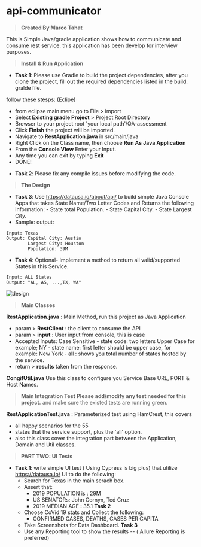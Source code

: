 # api-communicator

> **Created By Marco Tahat**

This is Simple Java/gradle application shows how to communicate and consume rest service.
this application has been develop for interview purposes.

>**Install & Run Application**
* **Task 1**: Please use Gradle to build the project dependencies, after you clone the project, fill out the required dependencies listed in the build. gralde file.

follow these stesps: (Eclipe)
 - from eclipse main menu go to File > import
 - Select **Existing gradle Project** > Project Root Directory
 - Browser to your project root 'your local path'\QA-assessment
 - Click **Finish** the project will be imported.
 - Navigate to **RestApplication.java** in src/main/java
 - Right Click on the Class name, then choose **Run As Java Application**
 - From the **Console View** Enter your Input.
 - Any time you can exit by typing **Exit**
 - DONE! 

* **Task 2**: Please fix any compile issues before modifying the code.

> **The Design**
* **Task 3**: Use https://datausa.io/about/api/ to build simple Java Console Apps that takes State Name/Two Letter Codes and Returns the following information:
        - State total Population.
        - State Capital City. 
        - State Largest City.
* Sample: output: 
``` 
Input: Texas
Output: Capital City: Austin
        Largest City: Houston 
        Population: 39M
```
* **Task 4**: Optional- Implement a method to return all valid/supported States in this Service. 
```
Input: ALL States
Output: "AL, AS, ...,TX, WA" 
```
![design](https://user-images.githubusercontent.com/45109004/48676622-e783d600-eb2e-11e8-9222-0cb591d36529.png)

> **Main Classes**

**RestApplication.java** : 
Main Method, run this project as Java Application 
   - param > **RestClient** : the client to consume the API
   - param > **input** : User input from console, this is case 
   - Accepted Inputs: Case Sensitive
    - state code: two letters Upper Case for example; NY
    - state name: first letter should be upper case, for example: New York
    - all : shows you total number of states hosted by the service.
   - return > **results** taken from the response.

**CongifUtil.java** 
Use this class to configure you Service Base URL, PORT & Host Names.

> **Main Integration Test**
**Please add/modify any test needed for this project.** and make sure the existed tests are running green.

**RestApplicationTest.java** : Parameterized test using HamCrest, this covers 
 - all happy scenarios for the 55 
 - states that the service support, plus the 'all' option.
 - also this class cover the integration part between the Application, Domain and Util classes.

> **PART TWO: UI Tests** 
* **Task 1**: write simple UI test ( Using Cypress is big plus) that utilize https://datausa.io/ UI to do the following: 
    - Search for Texas in the main serach box. 
    - Assert that: 
      - 2019 POPULATION is : 29M
      - US SENATORs: John Cornyn, Ted Cruz
      - 2019 MEDIAN AGE : 35.1
  **Task 2**
    - Choose CoVid 19 stats and Collect the following:
       - CONFIRMED CASES, DEATHS, CASES PER CAPITA
    - Take Screenshots for Data Dashboard. 
  **Task 3**
    - Use any Reporting tool to show the results -- ( Allure Reporting is preferred)


 

 
 


